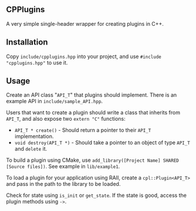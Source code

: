 CPPlugins
---

A very simple single-header wrapper for creating plugins in C++.

Installation
---

Copy `include/cpplugins.hpp` into your project, and use `#include "cpplugins.hpp"` to use it.

Usage
---

Create an API class "`API_T`" that plugins should implement. There is an example API in `include/sample_API.hpp`.

Users that want to create a plugin should write a class that inherits from `API_T`, and also expose two `extern "C"` functions: 

- `API_T * create()` - Should return a pointer to their `API_T` implementation.
- `void destroy(API_T *)`  - Should take a pointer to an object of type `API_T` and `delete` it.

To build a plugin using CMake, use `add_library([Project Name] SHARED [Source files])`. See example in `lib/example1`.

To load a plugin for your application using RAII, create a `cpl::Plugin<API_T>` and pass in the path to the library to be loaded.

Check for state using `is_init` or `get_state`. If the state is good, access the plugin methods using `->`.
